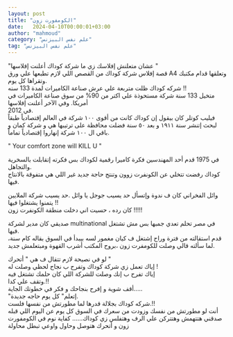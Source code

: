 ```yaml
---
layout: post
title: "الكومفورت زون"
date:   2024-04-10T00:00:01+03:00
author: "mahmoud"
category: "علم نفس البيزنس"
tag: "علم نفس البيزنس"
---
```



"عشان متعلنش إفلاسك زي ما شركة كوداك أعلنت
إفلاسها "  
قصة إفلاس شركة كوداك من القصص اللي لازم تطبعها علي
ورق A4 وتعلقها قدام مكتبك وتقراها كل
يوم.  
شركه كوداك ظلت متربعة علي عرش صناعة الكاميرات لمدة 133
سنه !!  
متخيل 133 سنة شركة مستحوذة علي اكتر من 90% من سوق صناعة
الكاميرات في أمريكا. وفي الآخر أعلنت إفلاسها  
في 2012.  
فيليب كوتلر كان بيقول إن كوداك كانت من أقوى ١٠٠ شركة في
العالم إقتصادياً طبقاً لبحث إتنشر سنة ١٩١١ و بعد ٥٠ سنة فضلت محافظة على
ترتيبها هي و شركة كمان و باقي ال ١٠٠ شركة إنهاروا إقتصادياً تماماً.

" Your comfort zone will KILL U "

في 1975 قدم أحد المهندسين فكرة كاميرا رقمية لكوداك بس
فكرته إتقابلت بالسخرية والتجاهل.  
كوداك رفضت تتخلي عن الكونفرت زوون وتنتج حاجة جديد غير
اللي هي متفوقة بالانتاج فيها.

وائل الفخراني كان ف ندوة وإتسأل حد يسيب جوجل يا وائل .حد
يسيب شركة الملايين يتمنوا يشتغلوا فيها !!  
كان رده ، حسيت اني دخلت منطقة الكونفرت زون !!!!!

صديقي كان مدير لشركة multinational
في مصر تحلم تعدي جمبها بس مش تشتغل فيها.  
قدم استقالته من فترة وراح إشتغل ف كيان مغمور لسه بيبدأ
في السوق بقاله كام سنة، لما سألته قالي وصلت للكومفرت زون ،بروح المكتب
أشرب القهوة ومبتعلمش جديد.

لو في نصيحة لازم تتقال ف هي " أتحرك "  
إياك تعمل زي شركة كوداك وتفرح ب نجاح لحظي وصلت له
!  
إياك تفرح ب إنك وصلت للشركة اللي كان حلمك تشتغل
فيه  
وتقف علي كدا.!!  
أقف شوية و إفرح بنجاحك و فكر في خطوتك
الجاية.....  
"إتعلم" كل يوم حاجه جديدة.  
شركه كوداك بجلالة قدرها لما مطورتش من نفسها
فلست.!!  
أنت لو مطورتش من نفسك وزودت من سعرك في السوق كل يوم عن
اليوم اللي قبله صدقني هتتهمش وهتتركن علي الرف وهتفلس زي كوداك......
كفاية نوم في الكومفورت زون و أتحرك هتوصل وحاول واوعي تبطل محاولة
